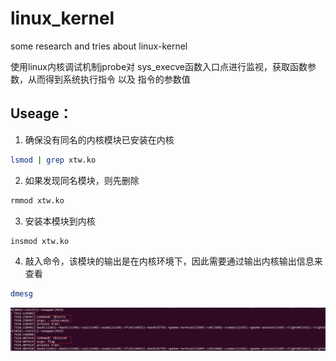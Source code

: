 # linux_kernel
some research and tries about linux-kernel

使用linux内核调试机制jprobe对 sys_execve函数入口点进行监视，获取函数参数，从而得到系统执行指令 以及 指令的参数值

## Useage：
1. 确保没有同名的内核模块已安装在内核
```sh
lsmod | grep xtw.ko
```

2. 如果发现同名模块，则先删除
```sh
rmmod xtw.ko
```

3. 安装本模块到内核
```sh
insmod xtw.ko
```

4. 敲入命令，该模块的输出是在内核环境下，因此需要通过输出内核输出信息来查看
```sh
dmesg 
```

![image](https://raw.githubusercontent.com/carterMgj/blog_img/master/git-readme/jprobe-1.png)

